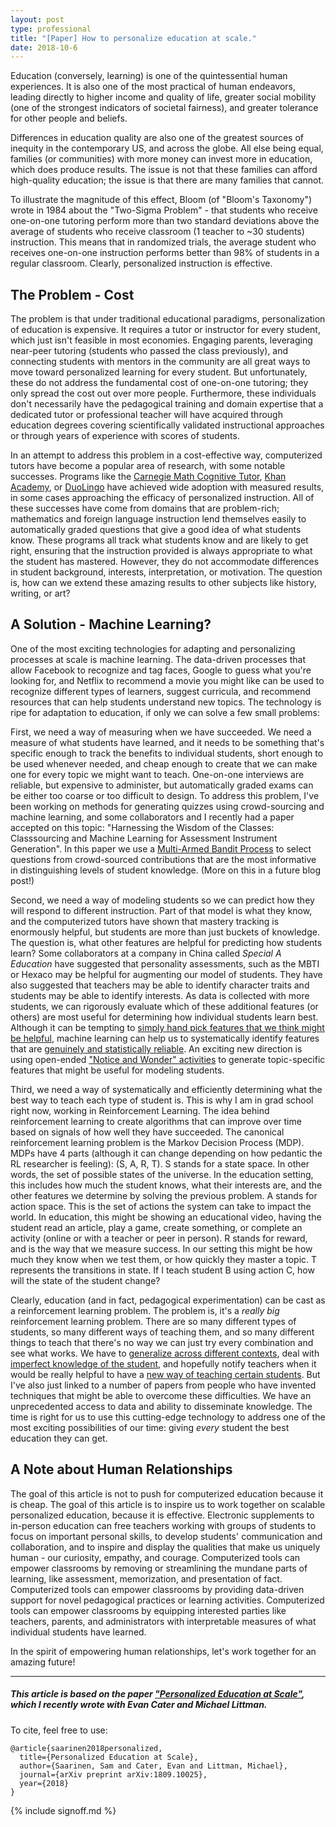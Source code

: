 ```yaml
---
layout: post
type: professional
title: "[Paper] How to personalize education at scale."
date: 2018-10-6
---
```


Education (conversely, learning) is one of the quintessential human experiences. It is also one of the most practical of human endeavors, leading directly to higher income and quality of life, greater social mobility (one of the strongest indicators of societal fairness), and greater tolerance for other people and beliefs.

Differences in education quality are also one of the greatest sources of inequity in the contemporary US, and across the globe. All else being equal, families (or communities) with more money can invest more in education, which does produce results. The issue is not that these families can afford high-quality education; the issue is that there are many families that cannot.

To illustrate the magnitude of this effect, Bloom (of "Bloom's Taxonomy") wrote in 1984 about the "Two-Sigma Problem" - that students who receive one-on-one tutoring perform more than two standard deviations above the average of students who receive classroom (1 teacher to ~30 students) instruction. This means that in randomized trials, the average student who receives one-on-one instruction performs better than 98% of students in a regular classroom. Clearly, personalized instruction is effective.

## The Problem - Cost

The problem is that under traditional educational paradigms, personalization of education is expensive. It requires a tutor or instructor for every student, which just isn't feasible in most economies. Engaging parents, leveraging near-peer tutoring (students who passed the class previously), and connecting students with mentors in the community are all great ways to move toward personalized learning for every student. But unfortunately, these do not address the fundamental cost of one-on-one tutoring; they only spread the cost out over more people. Furthermore, these individuals don't necessarily have the pedagogical training and domain expertise that a dedicated tutor or professional teacher will have acquired through education degrees covering scientifically validated instructional approaches or through years of experience with scores of students.

In an attempt to address this problem in a cost-effective way, computerized tutors have become a popular area of research, with some notable successes. Programs like the [Carnegie Math Cognitive Tutor](http://pact.cs.cmu.edu/pubs/koedingercorbett06.pdf), [Khan Academy](https://www.sri.com/sites/default/files/publications/2014-03-07_implementation_briefing.pdf), or [DuoLingo](http://static.duolingo.com/s3/DuolingoReport_Final.pdf) have achieved wide adoption with measured results, in some cases approaching the efficacy of personalized instruction. All of these successes have come from domains that are problem-rich; mathematics and foreign language instruction lend themselves easily to automatically graded questions that give a good idea of what students know. These programs all track what students know and are likely to get right, ensuring that the instruction provided is always appropriate to what the student has mastered. However, they do not accommodate differences in student background, interests, interpretation, or motivation. The question is, how can we extend these amazing results to other subjects like history, writing, or art?

## A Solution - Machine Learning?
One of the most exciting technologies for adapting and personalizing processes at scale is machine learning. The data-driven processes that allow Facebook to recognize and tag faces, Google to guess what you're looking for, and Netflix to recommend a movie you might like can be used to recognize different types of learners, suggest curricula, and recommend resources that can help students understand new topics. The technology is ripe for adaptation to education, if only we can solve a few small problems:

First, we need a way of measuring when we have succeeded. We need a measure of what students have learned, and it needs to be something that's specific enough to track the benefits to individual students, short enough to be used whenever needed, and cheap enough to create that we can make one for every topic we might want to teach. One-on-one interviews are reliable, but expensive to administer, but automatically graded exams can be either too coarse or too difficult to design. To address this problem, I've been working on methods for generating quizzes using crowd-sourcing and machine learning, and some collaborators and I recently had a paper accepted on this topic: "Harnessing the Wisdom of the Classes: Classsourcing and Machine Learning for Assessment Instrument Generation". In this paper we use a [Multi-Armed Bandit Process](https://en.wikipedia.org/wiki/Multi-armed_bandit) to select questions from crowd-sourced contributions that are the most informative in distinguishing levels of student knowledge. (More on this in a future blog post!)

Second, we need a way of modeling students so we can predict how they will respond to different instruction. Part of that model is what they know, and the computerized tutors have shown that mastery tracking is enormously helpful, but students are more than just buckets of knowledge. The question is, what other features are helpful for predicting how students learn? Some collaborators at a company in China called _Special A Education_ have suggested that personality assessments, such as the MBTI or Hexaco may be helpful for augmenting our model of students. They have also suggested that teachers may be able to identify character traits and students may be able to identify interests. As data is collected with more students, we can rigorously evaluate which of these additional features (or others) are most useful for determining how individual students learn best. Although it can be tempting to [simply hand pick features that we think might be helpful](https://files.eric.ed.gov/fulltext/EJ767768.pdf), machine learning can help us to systematically identify features that are [genuinely and statistically reliable](https://www.researchgate.net/profile/Cedar_Riener/publication/249039450_The_Myth_of_Learning_Styles/links/0046353c694205e957000000.pdf). An exciting new direction is using open-ended ["Notice and Wonder" activities](https://maateachingtidbits.blogspot.com/2018/04/the-exercise-with-no-wrong-answer.html) to generate topic-specific features that might be useful for modeling students.

Third, we need a way of systematically and efficiently determining what the best way to teach each type of student is. This is why I am in grad school right now, working in Reinforcement Learning. The idea behind reinforcement learning to create algorithms that can improve over time based on signals of how well they have succeeded. The canonical reinforcement learning problem is the Markov Decision Process (MDP). MDPs have 4 parts (although it can change depending on how pedantic the RL researcher is feeling): (S, A, R, T). S stands for a state space. In other words, the set of possible states of the universe. In the education setting, this includes how much the student knows, what their interests are, and the other features we determine by solving the previous problem. A stands for action space. This is the set of actions the system can take to impact the world. In education, this might be showing an educational video, having the student read an article, play a game, create something, or complete an activity (online or with a teacher or peer in person). R stands for reward, and is the way that we measure success. In our setting this might be how much they know when we test them, or how quickly they master a topic. T represents the transitions in state. If I teach student B using action C, how will the state of the student change?

Clearly, education (and in fact, pedagogical experimentation) can be cast as a reinforcement learning problem. The problem is, it's a *really big* reinforcement learning problem. There are so many different types of students, so many different ways of teaching them, and so many different things to teach that there's no way we can just try every combination and see what works. We have to [generalize across different contexts](https://infoscience.epfl.ch/record/177246/files/srinivas_ieeeit2012.pdf), deal with [imperfect knowledge of the student](https://core.ac.uk/download/pdf/82606478.pdf), and hopefully notify teachers when it would be really helpful to have a [new way of teaching certain students](http://www.aaai.org/ocs/index.php/AAAI/AAAI17/paper/download/15031/14411). But I've also just linked to a number of papers from people who have invented techniques that might be able to overcome these difficulties. We have an unprecedented access to data and ability to disseminate knowledge. The time is right for us to use this cutting-edge technology to address one of the most exciting possibilities of our time: giving _every_ student the best education they can get.

## A Note about Human Relationships
The goal of this article is not to push for computerized education because it is cheap. The goal of this article is to inspire us to work together on scalable personalized education, because it is effective. Electronic supplements to in-person education can free teachers working with groups of students to focus on important personal skills, to develop students' communication and collaboration, and to inspire and display the qualities that make us uniquely human - our curiosity, empathy, and courage. Computerized tools can empower classrooms by removing or streamlining the mundane parts of learning, like assessment, memorization, and presentation of fact. Computerized tools can empower classrooms by providing data-driven support for novel pedagogical practices or learning activities. Computerized tools can empower classrooms by equipping interested parties like teachers, parents, and administrators with interpretable measures of what individual students have learned.

In the spirit of empowering human relationships, let's work together for an amazing future!

___

##### _This article is based on the paper ["Personalized Education at Scale"](https://arxiv.org/pdf/1809.10025.pdf), which I recently wrote with Evan Cater and Michael Littman._

To cite, feel free to use:
```
@article{saarinen2018personalized,
  title={Personalized Education at Scale},
  author={Saarinen, Sam and Cater, Evan and Littman, Michael},
  journal={arXiv preprint arXiv:1809.10025},
  year={2018}
}
```

{% include signoff.md %}
